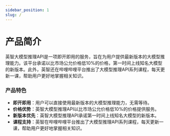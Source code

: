 ```yaml
---
sidebar_position: 1
slug: /
---
```


# 产品简介

英智大模型推理API是一项即开即用的服务，旨在为用户提供最新版本的大模型推理能力。该平台承诺以比市场公允价格低10%的价格，第一时间上线知名大模型的新版本。此外，英智还在哔哩哔哩平台推出了大模型推理API系列课程，每天更新一课，帮助用户更好地掌握相关知识。

### 产品特色

- **即开即用**：用户可以直接使用最新版本的大模型推理能力，无需等待。
- **价格优势**：英智大模型推理API以比市场公允价格低10%的价格提供服务。
- **新版本优先**：英智大模型推理API承诺第一时间上线知名大模型的新版本。
- **课程支持**：英智在哔哩哔哩平台推出了大模型推理API系列课程，每天更新一课，帮助用户更好地掌握相关知识。

